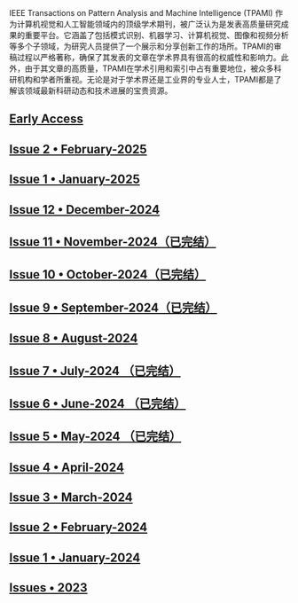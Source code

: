 
IEEE Transactions on Pattern Analysis and Machine Intelligence (TPAMI) 作为计算机视觉和人工智能领域内的顶级学术期刊，被广泛认为是发表高质量研究成果的重要平台。它涵盖了包括模式识别、机器学习、计算机视觉、图像和视频分析等多个子领域，为研究人员提供了一个展示和分享创新工作的场所。TPAMI的审稿过程以严格著称，确保了其发表的文章在学术界具有很高的权威性和影响力。此外，由于其文章的高质量，TPAMI在学术引用和索引中占有重要地位，被众多科研机构和学者所重视。无论是对于学术界还是工业界的专业人士，TPAMI都是了解该领域最新科研动态和技术进展的宝贵资源。

## [Early Access](https://github.com/Paper2Chinese/Paper2Chinese/blob/main/Journals/TPAMI/Early%20Access/readme.md)

## [Issue 2 • February-2025](https://github.com/Paper2Chinese/Paper2Chinese/blob/main/Journals/TPAMI/2025-Issue-2-February/readme.md)

## [Issue 1 • January-2025](https://github.com/Paper2Chinese/Paper2Chinese/blob/main/Journals/TPAMI/Issue%201%20%E2%80%A2%20January-2025/readme.md)

## [Issue 12 • December-2024](https://github.com/Paper2Chinese/Paper2Chinese/tree/main/Journals/TPAMI/2024-Issue-12-December)

## [Issue 11 • November-2024（已完结）](https://github.com/Paper2Chinese/Paper2Chinese/tree/main/Journals/TPAMI/2024-Issue-11-November)

## [Issue 10 • October-2024（已完结）](https://github.com/Paper2Chinese/Paper2Chinese/blob/main/Journals/TPAMI/2024-Issue-10-October/readme.md)

## [Issue 9 • September-2024（已完结）](https://github.com/Paper2Chinese/Paper2Chinese/blob/main/Journals/TPAMI/2024-Issue-9-September/readme.md)

## [Issue 8 • August-2024](https://github.com/Paper2Chinese/Paper2Chinese/blob/main/Journals/TPAMI/2024-Issue-8-August/readme.md)

## [Issue 7 • July-2024 （已完结）](https://github.com/Paper2Chinese/Paper2Chinese/blob/main/Journals/TPAMI/2024-Issue-7-July/readme.md)

## [Issue 6 • June-2024 （已完结）](https://github.com/Paper2Chinese/Paper2Chinese/blob/main/Journals/TPAMI/2024-Issue-6-June/readme.md)

## [Issue 5 • May-2024 （已完结）](https://github.com/Paper2Chinese/Paper2Chinese/blob/main/Journals/TPAMI/2024-Issue-5-May/Readme.md)

## [Issue 4 • April-2024](https://github.com/Paper2Chinese/Paper2Chinese/blob/main/Journals/TPAMI/2024-Issue-4-April/readme.md)

## [Issue 3 • March-2024](https://github.com/Paper2Chinese/Paper2Chinese/blob/main/Journals/TPAMI/2024-Issue-3-March/readme.md)

## [Issue 2 • February-2024](https://github.com/Paper2Chinese/Paper2Chinese/blob/main/Journals/TPAMI/2024-Issue-2-February/readme.md)

## [Issue 1 • January-2024](https://github.com/Paper2Chinese/Paper2Chinese/blob/main/Journals/TPAMI/2024-Issue-1-January/readme.md)

## [Issues • 2023](https://github.com/Paper2Chinese/Paper2Chinese/blob/main/Journals/TPAMI/2023-Issues/readme.md)

